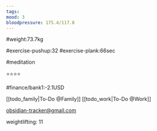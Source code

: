 ```yaml
---
tags: 
mood: 3
bloodpressure: 175.4/117.8
---
```


#weight:73.7kg

#exercise-pushup:32
#exercise-plank:66sec

#meditation

⭐⭐⭐⭐

#finance/bank1:-2.1USD

[[todo_family|To-Do @Family]]
[[todo_work|To-Do @Work]]

obsidian-tracker@gmail.com

weightlifting: 11


